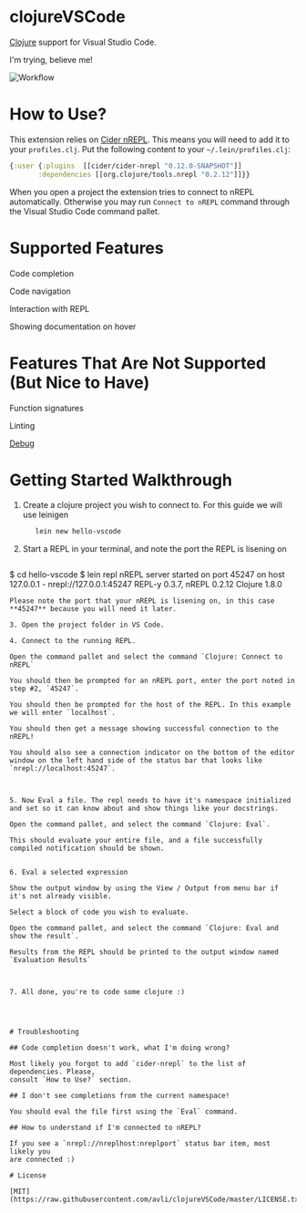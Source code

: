 # clojureVSCode

[Clojure](https://clojure.org) support for Visual Studio Code.

I'm trying, believe me!

![Workflow](/images/workflow.gif)

# How to Use?

This extension relies on [Cider nREPL](https://github.com/clojure-emacs/cider-nrepl).
This means you will need to add it to your ``profiles.clj``. Put the following content to your
 `~/.lein/profiles.clj`:

```clojure
{:user {:plugins  [[cider/cider-nrepl "0.12.0-SNAPSHOT"]]
       :dependencies [[org.clojure/tools.nrepl "0.2.12"]]}}
```

When you open a project the extension tries to connect to nREPL automatically.
Otherwise you may run `Connect to nREPL` command through the Visual Studio Code
command pallet.

# Supported Features

Code completion

Code navigation

Interaction with REPL

Showing documentation on hover

# Features That Are Not Supported (But Nice to Have)

Function signatures

Linting

[Debug](https://github.com/indiejames/vscode-clojure-debug)



# Getting Started Walkthrough

1. Create a clojure project you wish to connect to. For this guide we will use leinigen
   ```bash
      lein new hello-vscode
   ```

2. Start a REPL in your terminal, and note the port the REPL is lisening on
   ```bash
$ cd hello-vscode
$ lein repl
nREPL server started on port 45247 on host 127.0.0.1 - nrepl://127.0.0.1:45247
REPL-y 0.3.7, nREPL 0.2.12
Clojure 1.8.0
   ```
   Please note the port that your nREPL is lisening on, in this case **45247** because you will need it later.

3. Open the project folder in VS Code.

4. Connect to the running REPL.

   Open the command pallet and select the command `Clojure: Connect to nREPL`

  You should then be prompted for an nREPL port, enter the port noted in step #2, `45247`.
  
  You should then be prompted for the host of the REPL. In this example we will enter `localhost`.
  
  You should then get a message showing successful connection to the nREPL! 
  
  You should also see a connection indicator on the bottom of the editor window on the left hand side of the status bar that looks like `nrepl://localhost:45247`.
  
  

5. Now Eval a file. The repl needs to have it's namespace initialized and set so it can know about and show things like your docstrings.

   Open the command pallet, and select the command `Clojure: Eval`.
   
   This should evaluate your entire file, and a file successfully compiled notification should be shown.


6. Eval a selected expression
   
   Show the output window by using the View / Output from menu bar if it's not already visible.
   
   Select a block of code you wish to evaluate.
   
   Open the command pallet, and select the command `Clojure: Eval and show the result`. 
   
   Results from the REPL should be printed to the output window named `Evaluation Results`



7. All done, you're to code some clojure :)




# Troubleshooting

## Code completion doesn't work, what I'm doing wrong?

Most likely you forgot to add `cider-nrepl` to the list of dependencies. Please,
consult `How to Use?` section.  

## I don't see completions from the current namespace!

You should eval the file first using the `Eval` command.

## How to understand if I'm connected to nREPL?

If you see a `nrepl://nreplhost:nreplport` status bar item, most likely you
are connected :)

# License

[MIT](https://raw.githubusercontent.com/avli/clojureVSCode/master/LICENSE.txt)
